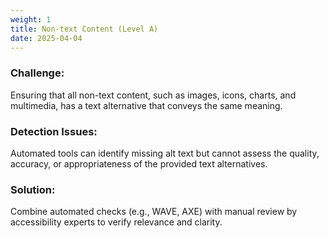 ```yaml
---
weight: 1
title: Non-text Content (Level A)
date: 2025-04-04
---
```

### Challenge:
Ensuring that all non-text content, such as images, icons, charts, and multimedia, has a text alternative that conveys the same meaning.

### Detection Issues:
Automated tools can identify missing alt text but cannot assess the quality, accuracy, or appropriateness of the provided text alternatives.

### Solution:
Combine automated checks (e.g., WAVE, AXE) with manual review by accessibility experts to verify relevance and clarity.
